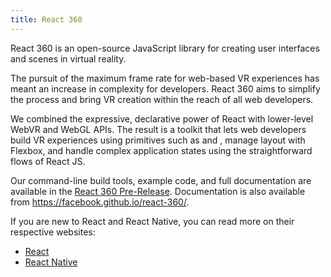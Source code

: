 ```yaml
---
title: React 360
---
```

React 360 is an open-source JavaScript library for creating user interfaces and scenes in virtual reality.

The pursuit of the maximum frame rate for web-based VR experiences has meant an increase in complexity for developers. React 360 aims to simplify the process and bring VR creation within the reach of all web developers.

We combined the expressive, declarative power of React with lower-level WebVR and WebGL APIs. The result is a toolkit that lets web developers build VR experiences using primitives such as <View> and <Text>, manage layout with Flexbox, and handle complex application states using the straightforward flows of React JS.

Our command-line build tools, example code, and full documentation are available in the [ React 360 Pre-Release](https://scontent.xx.fbcdn.net/v/t39.2365-6/10000000_432640827242874_7304780583471677440_n.zip?_nc_cat=108&oh=c7ff4c7ee9438e09e79d4f0960970723&oe=5C2EAB4F). Documentation is also available from <https://facebook.github.io/react-360/>.

If you are new to React and React Native, you can read more on their respective websites:

* [React](https://reactjs.org/)
* [React Native](https://facebook.github.io/react-native/)

